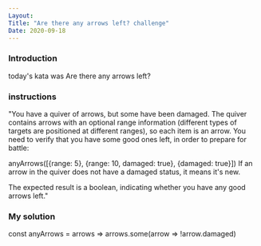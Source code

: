 ```yaml
---
Layout:
Title: "Are there any arrows left? challenge"
Date: 2020-09-18
---
```


### Introduction
today's kata was Are there any arrows left?

### instructions 
"You have a quiver of arrows, but some have been damaged. The quiver contains arrows with an optional range information (different types of targets are positioned at different ranges), so each item is an arrow.
You need to verify that you have some good ones left, in order to prepare for battle:

anyArrows([{range: 5}, {range: 10, damaged: true}, {damaged: true}])
If an arrow in the quiver does not have a damaged status, it means it's new.

The expected result is a boolean, indicating whether you have any good arrows left."

### My solution
const anyArrows = arrows => arrows.some(arrow => !arrow.damaged)
